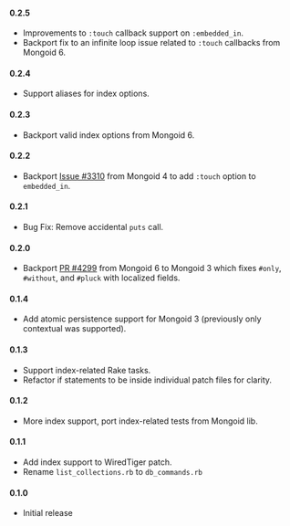 
#### 0.2.5

* Improvements to `:touch` callback support on `:embedded_in`.
* Backport fix to an infinite loop issue related to `:touch` callbacks from Mongoid 6.

#### 0.2.4

* Support aliases for index options.

#### 0.2.3

* Backport valid index options from Mongoid 6.

#### 0.2.2

* Backport [Issue #3310](https://github.com/mongodb/mongoid/commit/a94c2f43573e58f973913c881ad9d11d62bf857c) from Mongoid 4 to add `:touch` option to `embedded_in`.

#### 0.2.1

* Bug Fix: Remove accidental `puts` call.

#### 0.2.0

* Backport [PR #4299](https://github.com/mongodb/mongoid/pull/4299) from Mongoid 6 to Mongoid 3 which fixes `#only`, `#without`, and `#pluck` with localized fields.

#### 0.1.4

* Add atomic persistence support for Mongoid 3 (previously only contextual was supported).

#### 0.1.3

* Support index-related Rake tasks.
* Refactor if statements to be inside individual patch files for clarity.

#### 0.1.2

* More index support, port index-related tests from Mongoid lib.

#### 0.1.1

* Add index support to WiredTiger patch.
* Rename `list_collections.rb` to `db_commands.rb`

#### 0.1.0

* Initial release
